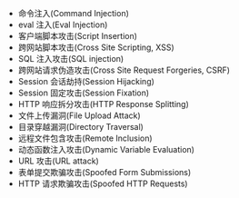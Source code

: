 * 命令注入(Command Injection)
* eval 注入(Eval Injection)
* 客户端脚本攻击(Script Insertion)
* 跨网站脚本攻击(Cross Site Scripting, XSS)
* SQL 注入攻击(SQL injection)
* 跨网站请求伪造攻击(Cross Site Request Forgeries, CSRF)
* Session 会话劫持(Session Hijacking)
* Session 固定攻击(Session Fixation)
* HTTP 响应拆分攻击(HTTP Response Splitting)
* 文件上传漏洞(File Upload Attack)
* 目录穿越漏洞(Directory Traversal)
* 远程文件包含攻击(Remote Inclusion)
* 动态函数注入攻击(Dynamic Variable Evaluation)
* URL 攻击(URL attack)
* 表单提交欺骗攻击(Spoofed Form Submissions)
* HTTP 请求欺骗攻击(Spoofed HTTP Requests)